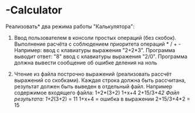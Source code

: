 # -Calculator
Реализовать* два режима работы "Калькулятора":

1) Ввод пользователем в консоли простых операций (без скобок). Выполнение расчёта с соблюдением приоритета операций * / + -
Например:
ввод с клавиатуры выражения "2+2*3". Программа выводит ответ: "8"
ввод с клавиатуры выражения "2/0". Программа должна вывести сообщение об ошибке деления на ноль

2) Чтение из файла построчно выражений (реализовать рассчёт выражений со скобками).
Каждая строка должна быть рассчитана, результат должен быть выведен в отдельный файл.
Например содержимое входящего файла:
1+2*(3+2)
1+x+4
2+15/3+4*2
Файл результата:
1+2*(3+2) = 11
1+x+4 = ошибка в выражении
2+15/3+4*2 = 15
